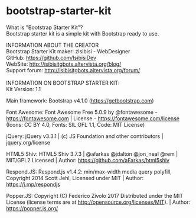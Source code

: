 # bootstrap-starter-kit
What is "Bootstrap Starter Kit"?<br>
Bootstrap starter kit is a simple kit with Bootstrap ready to use.

INFORMATION ABOUT THE CREATOR<br>
Bootstrap Starter Kit maker: zIsibisi - WebDesigner<br>
GitHub: https://github.com/IsibisiDev<br>
WebSite: http://isibisitgbots.altervista.org/blog/<br>
Support forum: http://isibisitgbots.altervista.org/forum/<br>
<br>
INFORMATION ON BOOTSTRAP STARTER KIT:<br>
Kit Version: 1.1

Main framework: Bootstrap v4.1.0 (https://getbootstrap.com)<br>

Font Awesome: Font Awesome Free 5.0.9 by @fontawesome - https://fontawesome.com | License - https://fontawesome.com/license (Icons: CC BY 4.0, Fonts: SIL OFL 1.1, Code: MIT License)<br>

jQuery: jQuery v3.3.1 | (c) JS Foundation and other contributors | jquery.org/license<br>

HTML5 Shiv: HTML5 Shiv 3.7.3 | @afarkas @jdalton @jon_neal @rem | MIT/GPL2 Licensed | Author: https://github.com/aFarkas/html5shiv<br>

Respond.JS: Respond.js v1.4.2: min/max-width media query polyfill, Copyright 2014 Scott Jehl, Licensed under MIT | Author: https://j.mp/respondjs<br>

Popper.JS: Copyright (C) Federico Zivolo 2017 Distributed under the MIT License (license terms are at http://opensource.org/licenses/MIT). | Author: https://popper.js.org/
